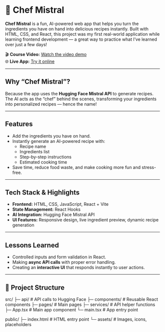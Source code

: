 # 🍳 Chef Mistral

**Chef Mistral** is a fun, AI-powered web app that helps you turn the ingredients you have on hand into delicious recipes instantly. Built with HTML, CSS, and React, this project was my first real-world application while learning frontend development — a great way to practice what I’ve learned over just a few days!

🎬 **Course Video:** [Watch the video demo](https://gi)  
🌐 **Live App:** [Try it online](https://lnkd.in/e56qmcpG)

---

## Why “Chef Mistral”?

Because the app uses the **Hugging Face Mistral API** to generate recipes. The AI acts as the “chef” behind the scenes, transforming your ingredients into personalized recipes — hence the name!

---

## Features

- Add the ingredients you have on hand.
- Instantly generate an AI-powered recipe with:
  - Recipe name
  - Ingredients list
  - Step-by-step instructions
  - Estimated cooking time
- Save time, reduce food waste, and make cooking more fun and stress-free.

---

## Tech Stack & Highlights

- **Frontend:** HTML, CSS, JavaScript, React + Vite
- **State Management:** React Hooks
- **AI Integration:** Hugging Face Mistral API
- **UI Features:** Responsive design, live ingredient preview, dynamic recipe generation

---

## Lessons Learned

- Controlled inputs and form validation in React.
- Making **async API calls** with proper error handling.
- Creating an **interactive UI** that responds instantly to user actions.

---

## 📂 Project Structure

src/
├─ api/ # API calls to Hugging Face
├─ components/ # Reusable React components
├─ pages/ # Main pages
├─ services/ # API helper functions
├─ App.tsx # Main app component
└─ main.tsx # App entry point

public/
├─ index.html # HTML entry point
└─ assets/ # Images, icons, placeholders
